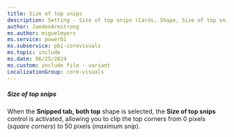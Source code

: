 ```yaml
---
title: Size of top snips
description: Setting - Size of top snips (Cards, Shape, Size of top snips)
author: JaedenArmstrong
ms.author: miguelmyers
ms.service: powerbi
ms.subservice: pbi-corevisuals
ms.topic: include
ms.date: 06/25/2024
ms.custom: include file - variant
LocalizationGroup: core-visuals
---
```

##### Size of top snips

When the **Snipped tab, both top** shape is selected, the **Size of top snips** control is activated, allowing you to clip the top corners from 0 pixels (*square corners*) to 50 pixels (*maximum snip*).
